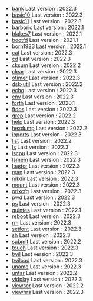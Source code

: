 * [bank](../bank) Last version : 2022.3
* [basic10](../basic10) Last version : 2022.3
* [basic11](../basic11) Last version : 2022.3
* [barboric](../barboric) Last version : 2022.1
* [blakes7](../blakes7) Last version : 2022.1
* [bootfd](../bootfd) Last version : 2021.1
* [born1983](../born1983) Last version : 2022.1
* [cat](../cat) Last version : 2022.3
* [cd](../cd) Last version : 2022.3
* [cksum](../cksum) Last version : 2022.2
* [clear](../clear) Last version : 2022.3
* [otimer](../otimer) Last version : 2022.3
* [dsk-util](../dsk-util) Last version : 2022.2
* [echo](../echo) Last version : 2022.3
* [env](../env) Last version : 2022.3
* [forth](../forth) Last version : 2020.1
* [ftdos](../ftdos) Last version : 2022.3
* [grep](../grep) Last version : 2022.2
* [help](../help) Last version : 2022.3
* [hexdump](../hexdump) Last version : 2022.2
* [ioports](../ioports) Last version : 2022.3
* [list](../list) Last version : 2022.2
* [ls](../ls) Last version : 2022.3
* [lscpu](../lscpu) Last version : 2022.3
* [lsmem](../lsmem) Last version : 2022.3
* [loader](../loader) Last version : 2022.3
* [man](../man) Last version : 2022.3
* [mkdir](../mkdir) Last version : 2022.3
* [mount](../mount) Last version : 2022.3
* [orixcfg](../orixcfg) Last version : 2022.3
* [pwd](../pwd) Last version : 2022.3
* [ps](../ps) Last version : 2022.3
* [quintes](../quintes) Last version : 2022.1
* [reboot](../reboot) Last version : 2022.3
* [rm](../rm) Last version : 2022.3
* [setfont](../setfont) Last version : 2022.3
* [sh](../sh) Last version : 2022.3
* [submit](../submit) Last version : 2022.2
* [touch](../touch) Last version : 2022.3
* [twil](../twil) Last version : 2022.3
* [twiload](../twiload) Last version : 2022.3
* [uname](../uname) Last version : 2022.3
* [untar](../untar) Last version : 2022.2
* [vidplay](../vidplay) Last version : 2022.3
* [viewscr](../viewscr) Last version : 2022.2
* [viewhrs](../viewhrs) Last version : 2022.3

